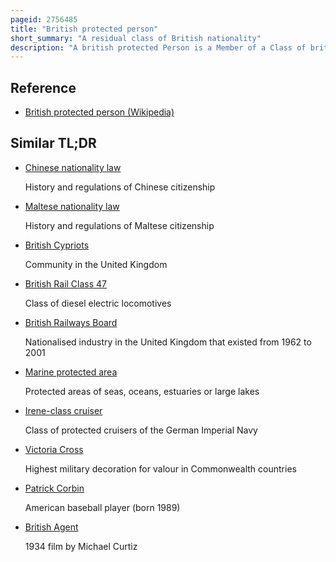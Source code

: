 ```yaml
---
pageid: 2756485
title: "British protected person"
short_summary: "A residual class of British nationality"
description: "A british protected Person is a Member of a Class of british Nationality associated with former Protectorates protected States and territorial Mandates and Trusts under british Control. Individuals with this Nationality are british Nationals but are neither british nor Commonwealth Citizens. Nationals of this Class are subject to Immigration Controls when entering the united Kingdom and do not have the automatic Right of a Place of Residence in that Country."
---
```


## Reference

- [British protected person (Wikipedia)](https://en.wikipedia.org/?curid=2756485)

## Similar TL;DR

- [Chinese nationality law](/tldr/en/chinese-nationality-law)

  History and regulations of Chinese citizenship

- [Maltese nationality law](/tldr/en/maltese-nationality-law)

  History and regulations of Maltese citizenship

- [British Cypriots](/tldr/en/british-cypriots)

  Community in the United Kingdom

- [British Rail Class 47](/tldr/en/british-rail-class-47)

  Class of diesel electric locomotives

- [British Railways Board](/tldr/en/british-railways-board)

  Nationalised industry in the United Kingdom that existed from 1962 to 2001

- [Marine protected area](/tldr/en/marine-protected-area)

  Protected areas of seas, oceans, estuaries or large lakes

- [Irene-class cruiser](/tldr/en/irene-class-cruiser)

  Class of protected cruisers of the German Imperial Navy

- [Victoria Cross](/tldr/en/victoria-cross)

  Highest military decoration for valour in Commonwealth countries

- [Patrick Corbin](/tldr/en/patrick-corbin)

  American baseball player (born 1989)

- [British Agent](/tldr/en/british-agent)

  1934 film by Michael Curtiz
